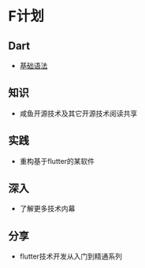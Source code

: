 # F计划

## Dart

- [基础语法](https://www.dartcn.com/guides/language/language-tour)

## 知识

- 咸鱼开源技术及其它开源技术阅读共享

## 实践

- 重构基于flutter的某软件

## 深入

- 了解更多技术内幕

## 分享

- flutter技术开发从入门到精通系列
